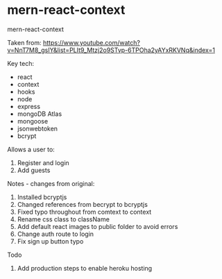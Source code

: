 # mern-react-context

mern-react-context

Taken from: https://www.youtube.com/watch?v=NnT7M8_gsIY&list=PLIt9_Mtzj2o9STvp-6TPOha2yAYxRKVNq&index=1

Key tech:

-   react
-   context
-   hooks
-   node
-   express
-   mongoDB Atlas
-   mongoose
-   jsonwebtoken
-   bcrypt

Allows a user to:

1. Register and login
2. Add guests

Notes - changes from original:

1. Installed bcryptjs
2. Changed references from becrypt to bcryptjs
3. Fixed typo throughout from comtext to context
4. Rename css class to className
5. Add default react images to public folder to avoid errors
6. Change auth route to login
7. Fix sign up button typo

Todo

1. Add production steps to enable heroku hosting

